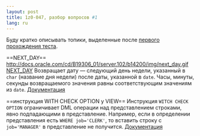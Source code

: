 ```yaml
---
layout: post
title: 1z0-047, разбор вопросов #1 
lang: ru
---
```


Буду кратко описывать топики, выделенные после [первого прохождения теста](http://iseetheline.ru/2012/06/18/1/).

==NEXT_DAY==
[http://docs.oracle.com/cd/B19306_01/server.102/b14200/img/next_day.gif NEXT_DAY](img)
Возвращает дату — следующий день недели, указанный в `char` (название дня недели) после даты, указанной в `date`. Часы, минуты, секунды возвращаемого значения равны соответствующим значениям из `date`.
[Документация](http://docs.oracle.com/cd/B19306_01/server.102/b14200/functions093.htm)

==инструкция WITH CHECK OPTION у VIEW==
Инструкция `WITCH CHECK OPTION` ограничивает DML операции над представлением строками, явно подпадающими в представление. Например, если в определении представления есть `WHERE job='CLERK'`, то вставить строку с `job='MANAGER'` в представление не получится.
[Документация](http://docs.oracle.com/cd/B19306_01/server.102/b14200/statements_8004.htm#i2117836)
